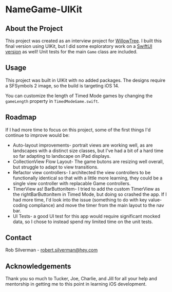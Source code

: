 # NameGame-UIKit

## About the Project

This project was created as an interview project for [WillowTree](https://willowtreeapps.com/). I built this final version using UIKit, but I did some exploratory work on a [SwiftUI version](https://github.com/RobSilverman/NameGame-SwiftUI) as well! Unit tests for the main `Game` class are included.

## Usage

This project was built in UIKit with no added packages. The designs require a SFSymbols 2 image, so the build is targeting iOS 14.

You can customize the length of Timed Mode games by changing the `gameLength` property in `TimedModeGame.swift`.

## Roadmap

If I had more time to focus on this project, some of the first things I'd continue to improve would be:
* Auto-layout improvements- portrait views are working well, as are landscapes with a distinct size classes, but I've had a bit of a hard time so far adapting to landscape on iPad displays.
* CollectionView Flow Layout- The game butons are resizing well overall, but struggle to adapt to view transitions.
* Refactor view controllers- I architected the view controllers to be functionally identical so that with a little more learning, they could be a single view controller with replacable Game controllers.
* TimerView as! BarButtonItem- I tried to add the custom TimerView as the rightBarButtonItem in Timed Mode, but doing so crashed the app. If I had more time, I'd look into the issue (something to do with key value-coding compliance) and move the timer from the main layout to the nav bar.
* UI Tests- a good UI test for this app would require significant mocked data, so I chose to instead spend my limited time on the unit tests.

## Contact

Rob Silverman - robert.silverman@hey.com

## Acknowledgements

Thank you so much to Tucker, Joe, Charlie, and Jill for all your help and mentorship in getting me to this point in learning iOS development. 
